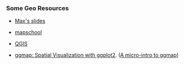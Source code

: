 ### Some Geo Resources

 * [Max's slides](http://bitly.com/GAmapping)

 * [mapschool](http://mapschool.io/)

 * [QGIS](http://www.qgis.org/en/site/)

 * [ggmap: Spatial Visualization with
ggplot2](http://stat405.had.co.nz/ggmap.pdf). ([A micro-intro to ggmap](http://planspace.org/2014/02/23/a-micro-intro-to-ggmap/))
